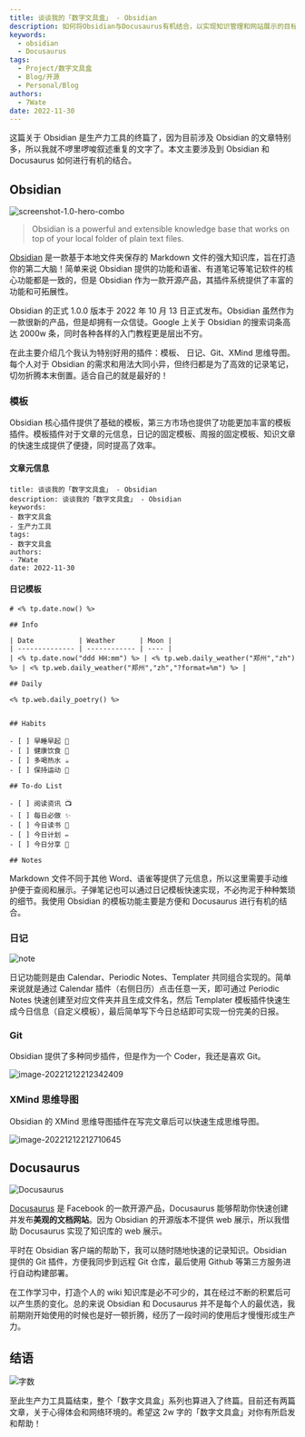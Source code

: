 ```yaml
---
title: 谈谈我的「数字文具盒」 - Obsidian
description: 如何将Obsidian与Docusaurus有机结合，以实现知识管理和网站展示的目标。
keywords:
  - obsidian
  - Docusaurus
tags:
  - Project/数字文具盒
  - Blog/开源
  - Personal/Blog
authors:
  - 7Wate
date: 2022-11-30
---
```


这篇关于 Obsidian 是生产力工具的终篇了，因为目前涉及 Obsidian 的文章特别多，所以我就不啰里啰唆叙述重复的文字了。本文主要涉及到 Obsidian 和 Docusaurus 如何进行有机的结合。

## Obsidian

![screenshot-1.0-hero-combo](https://static.7wate.com/img/2022/11/30/02c7a7cf1ab33.png)

> Obsidian is a powerful and extensible knowledge base that works on top of your local folder of plain text files.

[Obsidian](https://obsidian.md/) 是一款基于本地文件夹保存的 Markdown 文件的强大知识库，旨在打造你的第二大脑！简单来说 Obsidian 提供的功能和语雀、有道笔记等笔记软件的核心功能都是一致的，但是 Obsidian 作为一款开源产品，其插件系统提供了丰富的功能和可拓展性。

Obsidian 的正式 1.0.0 版本于 2022 年 10 月 13 日正式发布。Obsidian 虽然作为一款很新的产品，但是却拥有一众信徒。Google 上关于 Obsidian 的搜索词条高达 2000w 条，同时各种各样的入门教程更是层出不穷。

在此主要介绍几个我认为特别好用的插件：模板、 日记、Git、XMind 思维导图。每个人对于 Obsidian 的需求和用法大同小异，但终归都是为了高效的记录笔记，切勿折腾本末倒置。适合自己的就是最好的！

### 模板

Obsidian 核心插件提供了基础的模板，第三方市场也提供了功能更加丰富的模板插件。模板插件对于文章的元信息，日记的固定模板、周报的固定模板、知识文章的快速生成提供了便捷，同时提高了效率。

#### 文章元信息

```
title: 谈谈我的「数字文具盒」 - Obsidian
description: 谈谈我的「数字文具盒」 - Obsidian
keywords:
- 数字文具盒
- 生产力工具
tags: 
- 数字文具盒
authors:
- 7Wate
date: 2022-11-30
```

#### 日记模板

```
# <% tp.date.now() %>

## Info

| Date           | Weather      | Moon |
| -------------- | ------------ | ---- |
| <% tp.date.now("ddd HH:mm") %> | <% tp.web.daily_weather("郑州","zh") %> | <% tp.web.daily_weather("郑州","zh","?format=%m") %> |

## Daily

<% tp.web.daily_poetry() %>


## Habits

- [ ] 早睡早起 🌃
- [ ] 健康饮食 🥗
- [ ] 多喝热水 ☕️
- [ ] 保持运动 💪

## To-do List

- [ ] 阅读资讯 📺
- [ ] 每日必做 ✨
- [ ] 今日读书 📖
- [ ] 今日计划 ✏
- [ ] 今日分享 📌

## Notes
```

Markdown 文件不同于其他 Word、语雀等提供了元信息，所以这里需要手动维护便于查阅和展示。子弹笔记也可以通过日记模板快速实现，不必拘泥于种种繁琐的细节。我使用 Obsidian 的模板功能主要是方便和 Docusaurus 进行有机的结合。

### 日记

![note](https://static.7wate.com/img/2022/12/12/270218ad42e33.png)

日记功能则是由 Calendar、Periodic Notes、Templater 共同组合实现的。简单来说就是通过 Calendar 插件（右侧日历）点击任意一天，即可通过 Periodic Notes 快速创建至对应文件夹并且生成文件名，然后 Templater 模板插件快速生成今日信息（自定义模板），最后简单写下今日总结即可实现一份完美的日报。

### Git

Obsidian 提供了多种同步插件，但是作为一个 Coder，我还是喜欢 Git。

![image-20221212212342409](https://static.7wate.com/img/2022/12/12/48efe8ded31ec.png)

### XMind 思维导图

Obsidian 的 XMind 思维导图插件在写完文章后可以快速生成思维导图。

![image-20221212212710645](https://static.7wate.com/img/2022/12/12/f5f1f8110c07f.png)

## Docusaurus

![Docusaurus](https://static.7wate.com/img/2022/12/13/e386a7a88d66f.png)

[Docusaurus](https://www.docusaurus.io/) 是 Facebook 的一款开源产品，Docusaurus 能够帮助你快速创建并发布**美观的文档网站**。因为 Obsidian 的开源版本不提供 web 展示，所以我借助 Docusaurus 实现了知识库的 web 展示。

平时在 Obsidian 客户端的帮助下，我可以随时随地快速的记录知识。Obsidian 提供的 Git 插件，方便我同步到远程 Git 仓库，最后使用 Github 等第三方服务进行自动构建部署。

在工作学习中，打造个人的 wiki 知识库是必不可少的，其在经过不断的积累后可以产生质的变化。总的来说 Obsidian 和 Docusaurus 并不是每个人的最优选，我前期刚开始使用的时候也是好一顿折腾，经历了一段时间的使用后才慢慢形成生产力。

## 结语

![字数](https://static.7wate.com/img/2022/12/13/69ea12a01d73f.png)

至此生产力工具篇结束，整个「数字文具盒」系列也算进入了终篇。目前还有两篇文章，关于心得体会和网络环境的。希望这 2w 字的「数字文具盒」对你有所启发和帮助！
